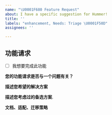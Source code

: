 ```yaml
---
name: "\U0001F680 Feature Request"
about: I have a specific suggestion for Hummer!
title: ''
labels: "enhancement, Needs: Triage \U0001F50D"
assignees: ''

---
```


## 功能请求

<!-- 如果您想实现一个拉取请求，请勾选此项，我们非常乐意帮助您完成此过程！ -->
- [ ] 我想要完成此功能

**您的功能请求是否与一个问题有关？**
<!-- 对问题所在的简明描述。例如，我有一个问题，当[……] -->

**描述您希望的解决方案**

**描述您考虑过的备选方案**.

**文档、适配、迁移策略**
<!-- 如果可以，请解释用户将如何使用它，以及如何在文档描述它。或者模拟测试？ -->
